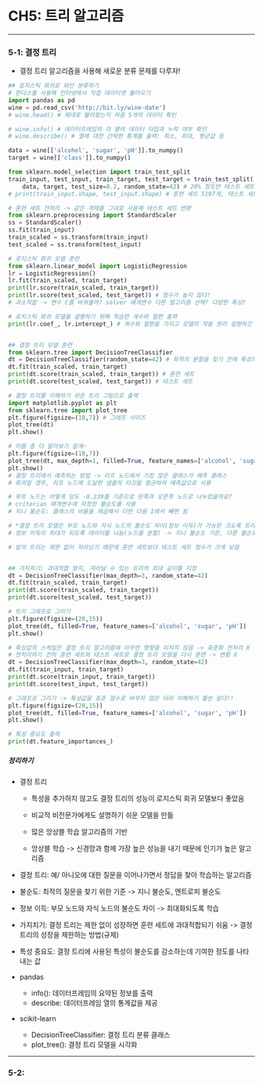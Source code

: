 # CH5: 트리 알고리즘
-----------------------------------------------------------------------------

### 5-1: 결정 트리

- 결정 트리 알고리즘을 사용해 새로운 분류 문제를 다루자!

```python
## 로지스틱 회귀로 와인 분류하기
# 판다스를 사용해 인터넷에서 직접 데이터셋 불러오기
import pandas as pd
wine = pd.read_csv('http://bit.ly/wine-date')
# wine.head() # 제대로 불러왔는지 처음 5개의 데이터 확인

# wine.info() # 데이터프레임의 각 열의 데이터 타입과 누락 여부 확인
# wine.describe() # 열에 대한 간략한 통계를 출력: 최소, 최대, 평균값 등

data = wine[['alcohol', 'sugar', 'pH']].to_numpy()
target = wine[['class']].to_numpy()

from sklearn.model_selection import train_test_split
train_input, test_input, train_target, test_target = train_test_split(
    data, target, test_size=0.2, random_state=42) # 20% 정도만 테스트 세트로!
# print(train_input.shape, test_input.shape) # 훈련 세트 5197개, 테스트 세트 1300개

# 훈련 세트 전처리 -> 같은 객체를 그대로 사용해 테스트 세트 변환
from sklearn.preprocessing import StandardScaler
ss = StandardScaler()
ss.fit(train_input)
train_scaled = ss.transform(train_input)
test_scaled = ss.transform(test_input)

# 로지스틱 회귀 모델 훈련
from sklearn.linear_model import LogisticRegression
lr = LogisticRegression()
lr.fit(train_scaled, train_target)
print(lr.score(train_scaled, train_target))
print(lr.score(test_scaled, test_target)) # 점수가 높지 않다!
# 과소적합 -> 변수 C를 바꿔볼까? solver 매개변수 다른 알고리즘 선택? 다양한 특성?

# 로지스틱 회귀 모델을 설명하기 위해 학습한 계수와 절편 출력
print(lr.coef_, lr.intercept_) # 계수와 절편을 가지고 모델의 작동 원리 설명하긴 어려움!


## 결정 트리 모델 훈련 
from sklearn.tree import DecisionTreeClassifier
dt = DecisionTreeClassifier(random_state=42) # 최적의 분할을 찾기 전에 특성의 순서를 섞음
dt.fit(train_scaled, train_target)
print(dt.score(train_scaled, train_target)) # 훈련 세트
print(dt.score(test_scaled, test_target)) # 테스트 세트

# 결정 트리를 이해하기 쉬운 트리 그림으로 출력
import matplotlib.pyplot as plt
from sklearn.tree import plot_tree
plt.figure(figsize=(10,7)) # 그래프 사이즈
plot_tree(dt)
plt.show()

# 이를 좀 더 알아보기 쉽게~
plt.figure(figsize=(10,7))
plot_tree(dt, max_depth=1, filled=True, feature_names=['alcohol', 'sugar', 'pH'])
plt.show()
# 결정 트리에서 예측하는 방법 -> 리프 노드에서 가장 많은 클래스가 예측 클래스
# 회귀일 경우, 리프 노드에 도달한 샘플의 타깃을 평균하여 예측값으로 사용

# 루트 노드는 어떻게 당도 -0.239를 기준으로 왼쪽과 오른쪽 노드로 나누었을까요?
# criterian 매개변수에 지정한 불순도를 사용
# 지니 불순도: 클래스의 비율을 제곱해서 더한 다음 1에서 빼면 됨

# *결정 트리 모델은 부모 노드와 자식 노드의 불순도 차이(정보 이득)가 가능한 크도록 트리를 성장시킴
# 정보 이득이 최대가 되도록 데이터를 나눔(노드를 분할) -> 지니 불순도 기준, 다른 불순도 변경 가능

# 앞의 트리는 제한 없이 자라났기 때문에 훈련 세트보다 테스트 세트 점수가 크게 낮음


## 가지치기: 과대적합 방지, 자라날 수 있는 트리의 최대 깊이를 지정
dt = DecisionTreeClassifier(max_depth=3, random_state=42)
dt.fit(train_scaled, train_target)
print(dt.score(train_scaled, train_target))
print(dt.score(test_scaled, test_target))

# 트리 그래프로 그리기
plt.figure(figsize=(20,15))
plot_tree(dt, filled=True, feature_names=['alcohol', 'sugar', 'pH'])
plt.show()

# 특성값의 스케일은 결정 트리 알고리즘에 아무런 영향을 미치지 않음 -> 표준화 전처리 X
# 전처리하기 전의 훈련 세트와 테스트 세트로 결정 트리 모델을 다시 훈련 -> 변함 X
dt = DecisionTreeClassifier(max_depth=3, random_state=42)
dt.fit(train_input, train_target)
print(dt.score(train_input, train_target))
print(dt.score(test_input, test_target)) 

# 그래프로 그리기 -> 특성값을 표준 점수로 바꾸지 않은 터라 이해하기 훨씬 쉽다!!
plt.figure(figsize=(20,15))
plot_tree(dt, filled=True, feature_names=['alcohol', 'sugar', 'pH'])
plt.show()

# 특성 중요도 출력
print(dt.feature_importances_)
```

##### 정리하기 

- 결정 트리

	- 특성을 추가하지 않고도 결정 트리의 성능이 로지스틱 회귀 모델보다 좋았음
	- 비교적 비전문가에게도 설명하기 쉬운 모델을 만듦
	- 많은 앙상블 학습 알고리즘의 기반 

	- 앙상블 학습 -> 신경망과 함께 가장 높은 성능을 내기 때문에 인기가 높은 알고리즘

- 결정 트리: 예/ 아니오에 대한 질문을 이어나가면서 정답을 찾아 학습하는 알고리즘
- 불순도: 최적의 질문을 찾기 위한 기준 -> 지니 불순도, 엔트로피 불순도
- 정보 이득: 부모 노드와 자식 노드의 불순도 차이 -> 최대화되도록 학습
- 가지치기: 결정 트리는 제한 없이 성장하면 훈련 세트에 과대적합되기 쉬움 -> 결정 트리의 성장을 제한하는 방법(규제)
- 특성 중요도: 결정 트리에 사용된 특성이 불순도를 감소하는데 기여한 정도를 나타내는 값

- pandas

	- info(): 데이터프레임의 요약된 정보를 출력
	- describe: 데이터프레임 열의 통계값을 제공

- scikit-learn

	- DecisionTreeClassifier: 결정 트리 분류 클래스
	- plot_tree(): 결정 트리 모델을 시각화  

-----------------------------------------------------------------------------

### 5-2: 